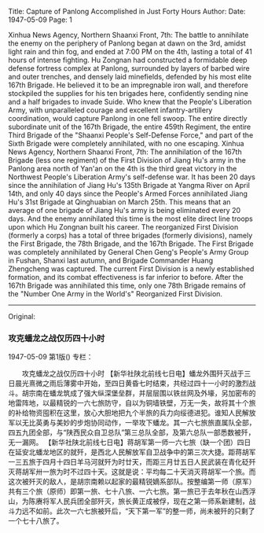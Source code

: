Title: Capture of Panlong Accomplished in Just Forty Hours
Author:
Date: 1947-05-09
Page: 1

Xinhua News Agency, Northern Shaanxi Front, 7th: The battle to annihilate the enemy on the periphery of Panlong began at dawn on the 3rd, amidst light rain and thin fog, and ended at 7:00 PM on the 4th, lasting a total of 41 hours of intense fighting. Hu Zongnan had constructed a formidable deep defense fortress complex at Panlong, surrounded by layers of barbed wire and outer trenches, and densely laid minefields, defended by his most elite 167th Brigade. He believed it to be an impregnable iron wall, and therefore stockpiled the supplies for his ten brigades here, confidently sending nine and a half brigades to invade Suide. Who knew that the People's Liberation Army, with unparalleled courage and excellent infantry-artillery coordination, would capture Panlong in one fell swoop. The entire directly subordinate unit of the 167th Brigade, the entire 459th Regiment, the entire Third Brigade of the "Shaanxi People's Self-Defense Force," and part of the Sixth Brigade were completely annihilated, with no one escaping.
    Xinhua News Agency, Northern Shaanxi Front, 7th: The annihilation of the 167th Brigade (less one regiment) of the First Division of Jiang Hu's army in the Panlong area north of Yan'an on the 4th is the third great victory in the Northwest People's Liberation Army's self-defense war. It has been 20 days since the annihilation of Jiang Hu's 135th Brigade at Yangma River on April 14th, and only 40 days since the People's Armed Forces annihilated Jiang Hu's 31st Brigade at Qinghuabian on March 25th. This means that an average of one brigade of Jiang Hu's army is being eliminated every 20 days. And the enemy annihilated this time is the most elite direct line troops upon which Hu Zongnan built his career. The reorganized First Division (formerly a corps) has a total of three brigades (formerly divisions), namely the First Brigade, the 78th Brigade, and the 167th Brigade. The First Brigade was completely annihilated by General Chen Geng's People's Army Group in Fushan, Shanxi last autumn, and Brigade Commander Huang Zhengcheng was captured. The current First Division is a newly established formation, and its combat effectiveness is far inferior to before. After the 167th Brigade was annihilated this time, only one 78th Brigade remains of the "Number One Army in the World's" Reorganized First Division.



<hr /> 

Original: 


### 攻克蟠龙之战仅历四十小时

1947-05-09
第1版()
专栏：

　　攻克蟠龙之战仅历四十小时
    【新华社陕北前线七日电】蟠龙外围歼灭战于三日晨光熹微之雨后薄雾中开始，至四日黄昏七时结束，共经过四十一小时的激烈战斗。胡宗南在蟠龙筑成了强大纵深堡垒群，并层层围以铁丝网及外壕，另加密布的地雷阵地，以最精锐的一六七旅防守，自以为铜墙铁壁，万无一失，故将其十个旅的补给物资囤积在这里，放心大胆地把九个半旅的兵力向绥德进犯。谁知人民解放军以无比英勇与美妙的步炮协同动作，一举攻下蟠龙。其一六七旅旅直属队全部，四五九团全部，与“陕西民众自卫总队”第三总队全部，及第六总队一部悉数被歼，无一漏网。
    【新华社陕北前线七日电】蒋胡军第一师一六七旅（缺一个团）四日在延安北蟠龙地区的就歼，是西北人民解放军自卫战争中的第三次大捷。距蒋胡军一三五旅于四月十四日羊马河就歼为时廿天，而距三月廿五日人民武装在青化砭歼灭蒋胡军卅一旅为时不过四十天。这就是说：平均每二十天消灭蒋胡军一个旅。而这次被歼灭的敌人，是胡宗南赖以起家的最精锐嫡系部队。按整编第一师（原军）共有三个旅（原师）即第一旅、七十八旅、一六七旅。第一旅已于去年秋在山西浮山，为陈赓将军人民兵团全部歼灭，旅长黄正成被俘，现在之第一师系新建制，战斗力远不如前。此次一六七旅被歼后，“天下第一军”的整一师，尚未被歼的只剩了一个七十八旅了。

